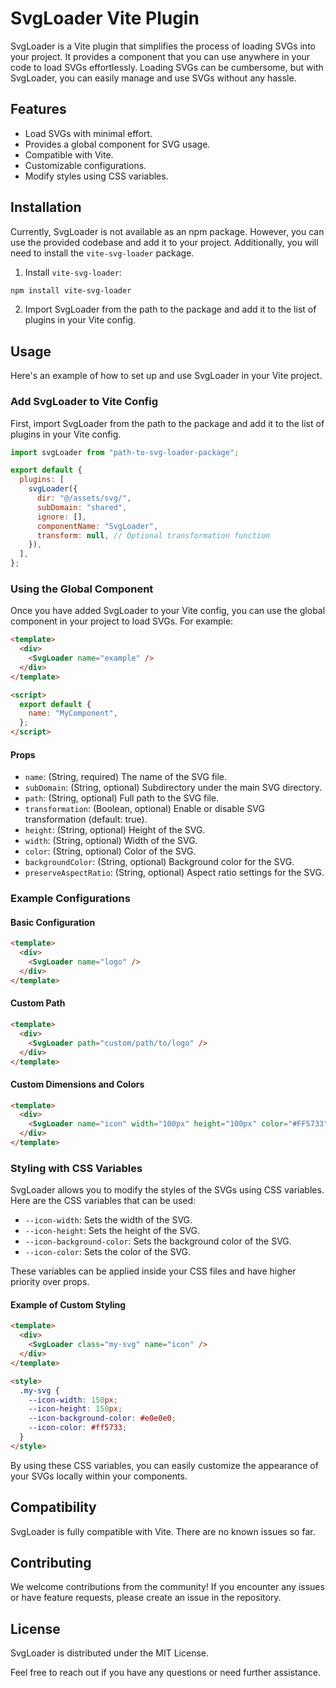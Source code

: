 # SvgLoader Vite Plugin

SvgLoader is a Vite plugin that simplifies the process of loading SVGs into your project. It provides a component that you can use anywhere in your code to load SVGs effortlessly. Loading SVGs can be cumbersome, but with SvgLoader, you can easily manage and use SVGs without any hassle.

## Features

- Load SVGs with minimal effort.
- Provides a global component for SVG usage.
- Compatible with Vite.
- Customizable configurations.
- Modify styles using CSS variables.

## Installation

Currently, SvgLoader is not available as an npm package. However, you can use the provided codebase and add it to your project. Additionally, you will need to install the `vite-svg-loader` package.

1. Install `vite-svg-loader`:

```bash
npm install vite-svg-loader
```

2. Import SvgLoader from the path to the package and add it to the list of plugins in your Vite config.

## Usage

Here's an example of how to set up and use SvgLoader in your Vite project.

### Add SvgLoader to Vite Config

First, import SvgLoader from the path to the package and add it to the list of plugins in your Vite config.

```javascript
import svgLoader from "path-to-svg-loader-package";

export default {
  plugins: [
    svgLoader({
      dir: "@/assets/svg/",
      subDomain: "shared",
      ignore: [],
      componentName: "SvgLoader",
      transform: null, // Optional transformation function
    }),
  ],
};
```

### Using the Global Component

Once you have added SvgLoader to your Vite config, you can use the global component in your project to load SVGs. For example:

```html
<template>
  <div>
    <SvgLoader name="example" />
  </div>
</template>

<script>
  export default {
    name: "MyComponent",
  };
</script>
```

#### Props

- `name`: (String, required) The name of the SVG file.
- `subDomain`: (String, optional) Subdirectory under the main SVG directory.
- `path`: (String, optional) Full path to the SVG file.
- `transformation`: (Boolean, optional) Enable or disable SVG transformation (default: true).
- `height`: (String, optional) Height of the SVG.
- `width`: (String, optional) Width of the SVG.
- `color`: (String, optional) Color of the SVG.
- `backgroundColor`: (String, optional) Background color for the SVG.
- `preserveAspectRatio`: (String, optional) Aspect ratio settings for the SVG.

### Example Configurations

#### Basic Configuration

```html
<template>
  <div>
    <SvgLoader name="logo" />
  </div>
</template>
```

#### Custom Path

```html
<template>
  <div>
    <SvgLoader path="custom/path/to/logo" />
  </div>
</template>
```

#### Custom Dimensions and Colors

```html
<template>
  <div>
    <SvgLoader name="icon" width="100px" height="100px" color="#FF5733" backgroundColor="#FFF" />
  </div>
</template>
```

### Styling with CSS Variables

SvgLoader allows you to modify the styles of the SVGs using CSS variables. Here are the CSS variables that can be used:

- `--icon-width`: Sets the width of the SVG.
- `--icon-height`: Sets the height of the SVG.
- `--icon-background-color`: Sets the background color of the SVG.
- `--icon-color`: Sets the color of the SVG.

These variables can be applied inside your CSS files and have higher priority over props.

#### Example of Custom Styling

```html
<template>
  <div>
    <SvgLoader class="my-svg" name="icon" />
  </div>
</template>

<style>
  .my-svg {
    --icon-width: 150px;
    --icon-height: 150px;
    --icon-background-color: #e0e0e0;
    --icon-color: #ff5733;
  }
</style>
```

By using these CSS variables, you can easily customize the appearance of your SVGs locally within your components.

## Compatibility

SvgLoader is fully compatible with Vite. There are no known issues so far.

## Contributing

We welcome contributions from the community! If you encounter any issues or have feature requests, please create an issue in the repository.

## License

SvgLoader is distributed under the MIT License.

Feel free to reach out if you have any questions or need further assistance.

